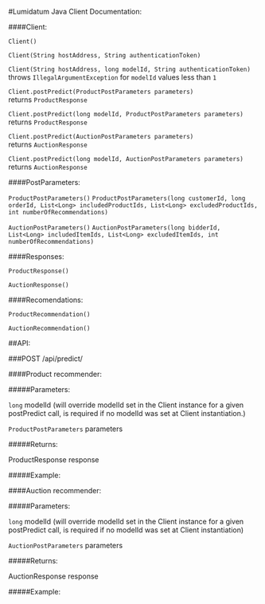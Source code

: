 #Lumidatum Java Client Documentation:

####Client:

`Client()`

`Client(String hostAddress, String authenticationToken)`

`Client(String hostAddress, long modelId, String authenticationToken)`
<br>
throws `IllegalArgumentException` for `modelId` values less than `1`


`Client.postPredict(ProductPostParameters parameters)`
<br>
returns `ProductResponse`

`Client.postPredict(long modelId, ProductPostParameters parameters)`
<br>
returns `ProductResponse`

`Client.postPredict(AuctionPostParameters parameters)`
<br>
returns `AuctionResponse`

`Client.postPredict(long modelId, AuctionPostParameters parameters)`
<br>
returns `AuctionResponse`


####PostParameters:

`ProductPostParameters()`
`ProductPostParameters(long customerId, long orderId, List<Long> includedProductIds, List<Long> excludedProductIds, int numberOfRecommendations)`

`AuctionPostParameters()`
`AuctionPostParameters(long bidderId, List<Long> includedItemIds, List<Long> excludedItemIds, int numberOfRecommendations)`


####Responses:

`ProductResponse()`

`AuctionResponse()`


####Recomendations:

`ProductRecommendation()`

`AuctionRecommendation()`


##API:

###POST /api/predict/<modelId>


####Product recommender:

#####Parameters:

`long` modelId (will override modelId set in the Client instance for a given postPredict call, is required if no modelId was set at Client instantiation.)

`ProductPostParameters` parameters

#####Returns:

ProductResponse response

#####Example:



####Auction recommender:

#####Parameters:

`long` modelId (will override modelId set in the Client instance for a given postPredict call, is required if no modelId was set at Client instantiation)

`AuctionPostParameters` parameters

#####Returns:

AuctionResponse response

#####Example:



